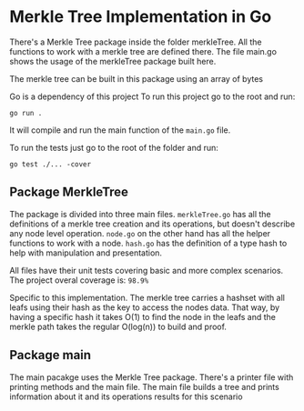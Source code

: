 # Merkle Tree Implementation in Go

There's a Merkle Tree package inside the folder merkleTree. All the functions to work with a merkle tree are defined there.
The file main.go shows the usage of the merkleTree package built here. 

The merkle tree can be built in this package using an array of bytes

Go is a dependency of this project
To run this project go to the root and run:
```
go run .
```
It will compile and run the main function of the `main.go` file.

To run the tests just go to the root of the folder and run:
```
go test ./... -cover
```

## Package MerkleTree
The package is divided into three main files. `merkleTree.go` has all the definitions of a merkle tree creation and its operations, but doesn't describe any node level operation. `node.go` on the other hand has all the helper functions to work with a node. `hash.go` has the definition of a type hash to help with manipulation and presentation. 

All files have their unit tests covering basic and more complex scenarios. The project overal coverage is: `98.9%`

Specific to this implementation. The merkle tree carries a hashset with all leafs using their hash as the key to access the nodes data. That way, by having a specific hash it takes O(1) to find the node in the leafs and the merkle path takes the regular O(log(n)) to build and proof.

## Package main
The main pacakge uses the Merkle Tree package. There's a printer file with printing methods and the main file. The main file builds a tree and prints information about it and its operations results for this scenario